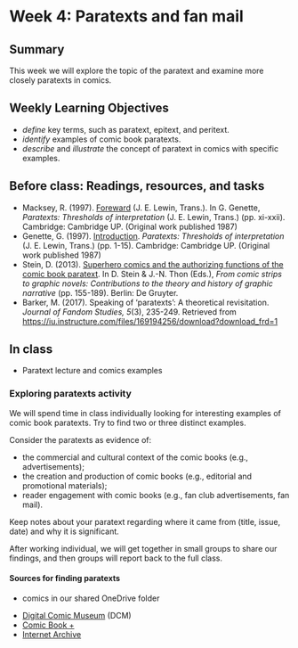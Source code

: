 # Week 4: Paratexts and fan mail

## Summary
This week we will explore the topic of the paratext and examine more closely paratexts in comics.

## Weekly Learning Objectives
- *define* key terms, such as paratext, epitext, and peritext.
- *identify* examples of comic book paratexts.
- *describe* and *illustrate* the concept of paratext in comics with specific examples.

## Before class: Readings, resources, and tasks
-  Macksey, R. (1997). [Foreward](https://iu.instructure.com/files/169194249/download?download_frd=1) (J. E. Lewin, Trans.). In G. Genette, *Paratexts: Thresholds of interpretation* (J. E. Lewin, Trans.) (pp. xi-xxii). Cambridge: Cambridge UP. (Original work published 1987)
- Genette, G. (1997). [Introduction](https://iu.instructure.com/files/169194241/download?download_frd=1). *Paratexts: Thresholds of interpretation* (J. E. Lewin, Trans.) (pp. 1-15). Cambridge: Cambridge UP. (Original work published 1987)
- Stein, D. (2013). [Superhero comics and the authorizing functions of the comic book paratext](https://iu.instructure.com/files/169194240/download?download_frd=1). In D. Stein & J.-N. Thon (Eds.), *From comic strips to graphic novels: Contributions to the theory and history of graphic narrative* (pp. 155-189). Berlin: De Gruyter.
- Barker, M. (2017). Speaking of ‘paratexts’: A theoretical revisitation. *Journal of Fandom Studies, 5*(3), 235-249. Retrieved from <https://iu.instructure.com/files/169194256/download?download_frd=1>

## In class

- Paratext lecture and comics examples

### Exploring paratexts activity

We will spend time in class individually looking for interesting examples of comic book paratexts. Try to find two or three distinct examples. 

Consider the paratexts as evidence of:

- the commercial and cultural context of the comic books (e.g., advertisements);
- the creation and production of comic books (e.g., editorial and promotional materials);
- reader engagement with comic books (e.g., fan club advertisements, fan mail).

Keep notes about your paratext regarding where it came from (title, issue, date) and why it is significant.

After working individual, we will get together in small groups to share our findings, and then groups will report back to the full class.

#### Sources for finding paratexts
- comics in our shared OneDrive folder
* [Digital Comic Museum](http://digitalcomicmuseum.com/) (DCM)
* [Comic Book +](https://comicbookplus.com)
* [Internet Archive](http://archive.org)

